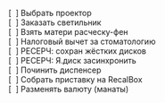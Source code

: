 [  ] Выбрать проектор  
[  ] Заказать светильник  
[  ] Взять матери расческу-фен  
[  ] Налоговый вычет за стоматологию  
[  ] РЕСЕРЧ: сохран жёстких дисков  
[  ] РЕСЕРЧ: Я.диск засинхронить  
[  ] Починить диспенсер  
[  ] Собрать приставку на RecalBox  
[  ] Разменять валюту (манаты)